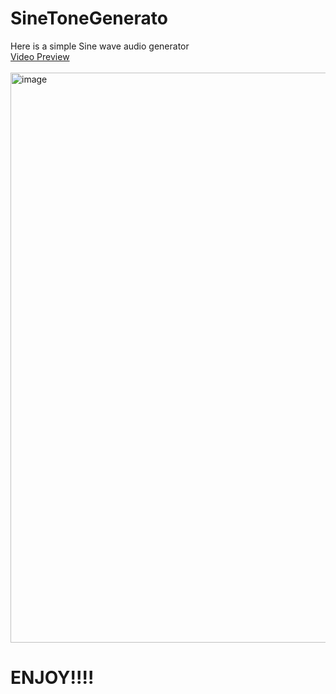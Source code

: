 # SineToneGenerato

Here is a simple Sine wave audio generator
<br><a href="https://youtu.be/DmZ7jozQENc" target="_blank">Video Preview</a><br><br>
<img width="912" alt="image" src="https://user-images.githubusercontent.com/7868565/185790277-d22b10f7-0de5-4b0f-a949-d362cfe41c29.png">


<h1>ENJOY!!!!<h1<
